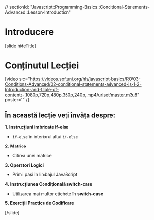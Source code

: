 // sectionId: "Javascript::Programming-Basics::Conditional-Statements-Advanced::Lesson-Introduction"

# Introducere

[slide hideTitle]

# Conținutul Lecției

[video src="https://videos.softuni.org/hls/javascript-basics/RO/03-Conditions-Advanced/02-conditional-statements-advanced-js-1-2-Introduction-and-table-of-contents-,1080p,720p,480p,360p,240p,.mp4/urlset/master.m3u8" poster="" /]

## În această lecție veți învăța despre:

**1. Instrucțiuni imbricate if-else**
- `if-else` în interiorul altui `if-else` 


**2. Matrice**
- Citirea unei matrice


**3. Operatori Logici**
- Primii pași în limbajul JavaScript

**4. Instrucțiunea Condițională switch-case**
- Utilizarea mai multor etichete în **switch-case**

**5. Exerciții Practice de Codificare**

[/slide]


